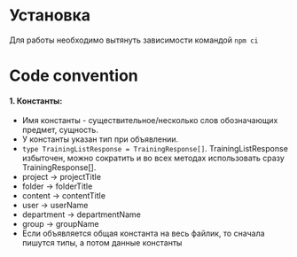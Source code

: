 # Установка
Для работы необходимо вытянуть зависимости командой 
`npm ci`

# Code convention
#### 1. Константы:
- Имя константы - существительное/несколько слов обозначающих предмет, сущность.
- У константы указан тип при объявлении.
- `type TrainingListResponse = TrainingResponse[]`. TrainingListResponse избыточен, можно сократить и во всех методах использовать сразу TrainingResponse[].
- project -> projectTitle
- folder -> folderTitle
- content -> contentTitle
- user -> userName
- department -> departmentName
- group -> groupName
- Если объявляется общая константа на весь файлик, то сначала пишутся типы, а потом данные константы
